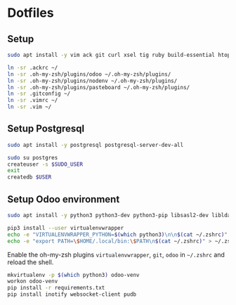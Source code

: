 # Dotfiles

## Setup

```sh
sudo apt install -y vim ack git curl xsel tig ruby build-essential htop zsh neofetch
```

```sh
ln -sr .ackrc ~/
ln -sr .oh-my-zsh/plugins/odoo ~/.oh-my-zsh/plugins/
ln -sr .oh-my-zsh/plugins/nodenv ~/.oh-my-zsh/plugins/
ln -sr .oh-my-zsh/plugins/pasteboard ~/.oh-my-zsh/plugins/
ln -sr .gitconfig ~/
ln -sr .vimrc ~/
ln -sr .vim ~/
```

## Setup Postgresql

```sh
sudo apt install -y postgresql postgresql-server-dev-all
```

```sh
sudo su postgres
createuser -s $SUDO_USER
exit
createdb $USER
```

## Setup Odoo environment

```sh
sudo apt install -y python3 python3-dev python3-pip libsasl2-dev libldap2-dev libxml2-dev libxslt1-dev
```

```sh
pip3 install --user virtualenvwrapper
echo -e "VIRTUALENVWRAPPER_PYTHON=$(which python3)\n\n$(cat ~/.zshrc)" > ~/.zshrc
echo -e "export PATH=\$HOME/.local/bin:\$PATH\n$(cat ~/.zshrc)" > ~/.zshrc
```

Enable the oh-my-zsh plugins `virtualenvwrapper`, `git`, `odoo` in `~/.zshrc` and reload the shell.

```sh
mkvirtualenv -p $(which python3) odoo-venv
workon odoo-venv
pip install -r requirements.txt
pip install inotify websocket-client pudb
```
